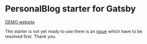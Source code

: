 # PersonalBlog starter for Gatsby

[DEMO website](https://gatsby-starter-personal-blog.greglobinski.com/)

The starter is not yet ready to use there is an [issue](https://github.com/gatsbyjs/gatsby/issues/4385) which have to be resolved first. Thank you.
